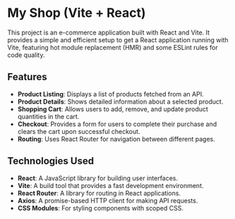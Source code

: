# My Shop (Vite + React)

This project is an e-commerce application built with React and Vite. It provides a simple and efficient setup to get a React application running with Vite, featuring hot module replacement (HMR) and some ESLint rules for code quality.

## Features

- **Product Listing**: Displays a list of products fetched from an API.
- **Product Details**: Shows detailed information about a selected product.
- **Shopping Cart**: Allows users to add, remove, and update product quantities in the cart.
- **Checkout**: Provides a form for users to complete their purchase and clears the cart upon successful checkout.
- **Routing**: Uses React Router for navigation between different pages.

## Technologies Used

- **React**: A JavaScript library for building user interfaces.
- **Vite**: A build tool that provides a fast development environment.
- **React Router**: A library for routing in React applications.
- **Axios**: A promise-based HTTP client for making API requests.
- **CSS Modules**: For styling components with scoped CSS.